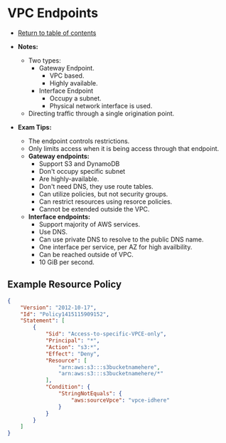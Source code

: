 # VPC Endpoints

* [Return to table of contents](../../../README.md)

* **Notes:**
  * Two types:
    * Gateway Endpoint.
      * VPC based.
      * Highly available.
    * Interface Endpoint
      * Occupy a subnet.
      * Physical network interface is used.
  * Directing traffic through a single origination point.

* **Exam Tips:**
  * The endpoint controls restrictions.
  * Only limits access when it is being access through that endpoint.
  * **Gateway endpoints:**
    * Support S3 and DynamoDB
    * Don't occupy specific subnet
    * Are highly-available.
    * Don't need DNS, they use route tables.
    * Can utilize policies, but not security groups.
    * Can restrict resources using resorce policies.
    * Cannot be extended outside the VPC.
  * **Interface endpoints:**
    * Support majority of AWS services.
    * Use DNS.
    * Can use private DNS to resolve to the public DNS name.
    * One interface per service, per AZ for high availbility.
    * Can be reached outside of VPC.
    * 10 GiB per second.

## Example Resource Policy

```JSON
{
    "Version": "2012-10-17",
    "Id": "Policy1415115909152",
    "Statement": [
        {
            "Sid": "Access-to-specific-VPCE-only",
            "Principal": "*",
            "Action": "s3:*",
            "Effect": "Deny",
            "Resource": [
                "arn:aws:s3:::s3bucketnamehere",
                "arn:aws:s3:::s3bucketnamehere/*"
            ],
            "Condition": {
                "StringNotEquals": {
                    "aws:sourceVpce": "vpce-idhere"
                }
            }
        }
    ]
}
```
